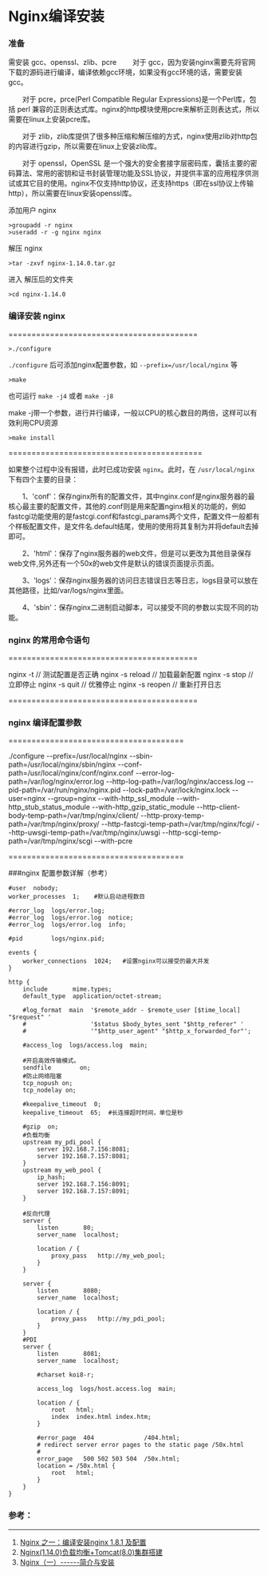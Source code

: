 # Nginx编译安装

### 准备

需安装 gcc、openssl、zlib、pcre
　　对于 gcc，因为安装nginx需要先将官网下载的源码进行编译，编译依赖gcc环境，如果没有gcc环境的话，需要安装gcc。

　　对于 pcre，prce(Perl Compatible Regular Expressions)是一个Perl库，包括 perl 兼容的正则表达式库。nginx的http模块使用pcre来解析正则表达式，所以需要在linux上安装pcre库。

　　对于 zlib，zlib库提供了很多种压缩和解压缩的方式，nginx使用zlib对http包的内容进行gzip，所以需要在linux上安装zlib库。

　　对于 openssl，OpenSSL 是一个强大的安全套接字层密码库，囊括主要的密码算法、常用的密钥和证书封装管理功能及SSL协议，并提供丰富的应用程序供测试或其它目的使用。nginx不仅支持http协议，还支持https（即在ssl协议上传输http），所以需要在linux安装openssl库。


添加用户 nginx
```shell
>groupadd -r nginx
>useradd -r -g nginx nginx
```

解压 nginx
```shell
>tar -zxvf nginx-1.14.0.tar.gz
```

进入 解压后的文件夹
```shell
>cd nginx-1.14.0
```

### 编译安装 nginx

=========================================
```shell
>./configure
```
`./configure` 后可添加nginx配置参数，如 `--prefix=/usr/local/nginx` 等

```shell
>make
```
也可运行 `make -j4` 或者 `make -j8`

make -j带一个参数，进行并行编译，一般以CPU的核心数目的两倍，这样可以有效利用CPU资源

```shell
>make install
```

==========================================

如果整个过程中没有报错，此时已成功安装 `nginx`。此时，在 `/usr/local/nginx` 下有四个主要的目录：

　　1、'conf'：保存nginx所有的配置文件，其中nginx.conf是nginx服务器的最核心最主要的配置文件，其他的.conf则是用来配置nginx相关的功能的，例如fastcgi功能使用的是fastcgi.conf和fastcgi_params两个文件，配置文件一般都有个样板配置文件，是文件名.default结尾，使用的使用将其复制为并将default去掉即可。

　　2、'html'：保存了nginx服务器的web文件，但是可以更改为其他目录保存web文件,另外还有一个50x的web文件是默认的错误页面提示页面。

　　3、'logs'：保存nginx服务器的访问日志错误日志等日志，logs目录可以放在其他路径，比如/var/logs/nginx里面。

　　4、'sbin'：保存nginx二进制启动脚本，可以接受不同的参数以实现不同的功能。

### nginx 的常用命令语句

=========================================

nginx -t			// 测试配置是否正确
nginx -s reload		// 加载最新配置
nginx -s stop		// 立即停止
nginx -s quit		// 优雅停止
nginx -s reopen		// 重新打开日志

=========================================

### nginx 编译配置参数

======================================

./configure  --prefix=/usr/local/nginx  --sbin-path=/usr/local/nginx/sbin/nginx --conf-path=/usr/local/nginx/conf/nginx.conf --error-log-path=/var/log/nginx/error.log  --http-log-path=/var/log/nginx/access.log  --pid-path=/var/run/nginx/nginx.pid --lock-path=/var/lock/nginx.lock  --user=nginx --group=nginx --with-http_ssl_module --with-http_stub_status_module --with-http_gzip_static_module --http-client-body-temp-path=/var/tmp/nginx/client/ --http-proxy-temp-path=/var/tmp/nginx/proxy/ --http-fastcgi-temp-path=/var/tmp/nginx/fcgi/ --http-uwsgi-temp-path=/var/tmp/nginx/uwsgi --http-scgi-temp-path=/var/tmp/nginx/scgi --with-pcre

======================================

###nginx 配置参数详解（参考）


```
#user  nobody;
worker_processes  1;	#默认启动进程数目

#error_log  logs/error.log;
#error_log  logs/error.log  notice;
#error_log  logs/error.log  info;

#pid        logs/nginx.pid;

events {
    worker_connections  1024;	#设置nginx可以接受的最大并发
}

http {
    include       mime.types;
    default_type  application/octet-stream;

    #log_format  main  '$remote_addr - $remote_user [$time_local] "$request" '
    #                  '$status $body_bytes_sent "$http_referer" '
    #                  '"$http_user_agent" "$http_x_forwarded_for"';

    #access_log  logs/access.log  main;

    #开启高效传输模式。
    sendfile        on;
    #防止网络阻塞
    tcp_nopush on;
    tcp_nodelay on;

    #keepalive_timeout  0;
    keepalive_timeout  65;	#长连接超时时间，单位是秒

    #gzip  on;
    #负载均衡
    upstream my_pdi_pool {
        server 192.168.7.156:8081;
        server 192.168.7.157:8081;
    }
    upstream my_web_pool {
        ip_hash;
        server 192.168.7.156:8091;
        server 192.168.7.157:8091;
    }

    #反向代理
    server {
        listen       80;
        server_name  localhost;

        location / {
            proxy_pass   http://my_web_pool;
        }
    }

    server {
        listen       8080;
        server_name  localhost;

        location / {
            proxy_pass   http://my_pdi_pool;
        }
    }
    #PDI
    server {
        listen       8081;
        server_name  localhost;

        #charset koi8-r;

        access_log  logs/host.access.log  main;

        location / {
            root   html;
            index  index.html index.htm;
        }

        #error_page  404              /404.html;
        # redirect server error pages to the static page /50x.html
        #
        error_page   500 502 503 504  /50x.html;
        location = /50x.html {
            root   html;
        }
    }
}
```

### 参考：

----------------------

1. [Nginx 之一：编译安装nginx 1.8.1 及配置](https://www.cnblogs.com/zhang-shijie/p/5294162.html)
2. [Nginx(1.14.0)负载均衡+Tomcat(8.0)集群搭建](https://blog.csdn.net/weixin_38371113/article/details/81671819)
3. [Nginx（一）------简介与安装](https://www.cnblogs.com/ysocean/p/9384877.html)
